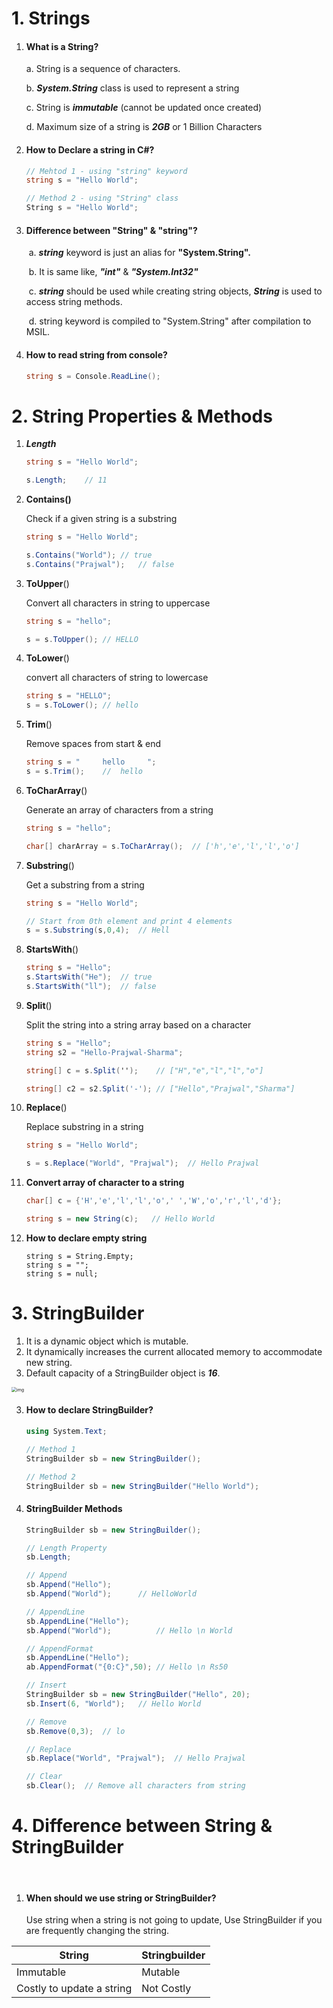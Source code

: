 # 1. Strings



1. #### What is a String?

   a. String is a sequence of characters.

   b. ***System.String*** class is used to represent a string

   c. String is ***immutable*** (cannot be updated once created)

   d. Maximum size of a string is ***2GB*** or 1 Billion Characters



2. #### How to Declare a string in C#?

   ```c#
   // Mehtod 1 - using "string" keyword
   string s = "Hello World";
   
   // Method 2 - using "String" class
   String s = "Hello World";
   ```

   

3. #### Difference between "String" & "string"?

   ​	a. ***string*** keyword is just an alias for **"System.String".**

   ​	b. It is same like, ***"int"*** & ***"System.Int32"***

   ​	c. ***string*** should be used while creating string objects, ***String*** is used to access string methods.

   ​	d. string keyword is compiled to "System.String" after compilation to MSIL.



4. #### How to read string from console?

   ```c#
   string s = Console.ReadLine();
   ```





# 2. String Properties & Methods



1. ***Length***

   ```c#
   string s = "Hello World";
   
   s.Length;	// 11
   ```



2. **Contains()**

   Check if a given string is a substring

   ```c#
   string s = "Hello World";
   
   s.Contains("World");	// true
   s.Contains("Prajwal");	// false
   ```

   
   
3. **ToUpper**()

   Convert all characters in string to uppercase

   ```c#
   string s = "hello";
   
   s = s.ToUpper();	// HELLO
   ```

   

4. **ToLower**()

   convert all characters of string to lowercase

   ```c#
   string s = "HELLO";
   s = s.ToLower();	// hello
   ```



5. **Trim**()

   Remove spaces from start & end

   ```c#
   string s = "     hello     ";
   s = s.Trim();	//	hello
   ```

   

6. **ToCharArray**()

   Generate an array of characters from a string

   ```c#
   string s = "hello";
   
   char[] charArray = s.ToCharArray();	// ['h','e','l','l','o']
   ```

   

7. **Substring**()

   Get a substring from a string

   ```c#
   string s = "Hello World";
   
   // Start from 0th element and print 4 elements
   s = s.Substring(s,0,4); 	// Hell
   ```

   

8. **StartsWith**()

   ```c#
   string s = "Hello";
   s.StartsWith("He");	// true
   s.StartsWith("ll");	// false
   ```



9. **Split**()

   Split the string into a string array based on a character

   ```c#
   string s = "Hello";
   string s2 = "Hello-Prajwal-Sharma";
   
   string[] c = s.Split('');	// ["H","e","l","l","o"]
   
   string[] c2 = s2.Split('-');	// ["Hello","Prajwal","Sharma"]
   ```



10. **Replace**()

    Replace substring in a string

    ```c#
    string s = "Hello World";
    
    s = s.Replace("World", "Prajwal");	// Hello Prajwal
    ```



11. **Convert array of character to a string**

    ```c#
    char[] c = {'H','e','l','l','o',' ','W','o','r','l','d'};
    
    string s = new String(c);	// Hello World
    ```

    

12. **How to declare empty string**

    ```
    string s = String.Empty;
    string s = "";
    string s = null;
    ```

    



# 3. StringBuilder



1. It is a dynamic object which is mutable.
2. It dynamically increases the current allocated memory to accommodate new string.
3. Default capacity of a StringBuilder object is ***16***.

<img src="https://media.geeksforgeeks.org/wp-content/uploads/20190310161026/Presentation12.jpg" alt="img" style="zoom:50%;" />

3. #### How to declare StringBuilder?

   ```c#
   using System.Text;
   
   // Method 1
   StringBuilder sb = new StringBuilder();
   
   // Method 2
   StringBuilder sb = new StringBuilder("Hello World");
   ```

   

4. #### StringBuilder Methods

   ```c#
   StringBuilder sb = new StringBuilder();
   
   // Length Property
   sb.Length;
   
   // Append
   sb.Append("Hello");
   sb.Append("World");		// HelloWorld
   
   // AppendLine
   sb.AppendLine("Hello");
   sb.Append("World");			// Hello \n World
   
   // AppendFormat
   sb.AppendLine("Hello");
   ab.AppendFormat("{0:C}",50);	// Hello \n Rs50
   
   // Insert
   StringBuilder sb = new StringBuilder("Hello", 20);
   sb.Insert(6, "World");	// Hello World
   
   // Remove
   sb.Remove(0,3);	// lo
   
   // Replace
   sb.Replace("World", "Prajwal");	// Hello Prajwal
   
   // Clear
   sb.Clear();	// Remove all characters from string
   ```





# 4. Difference between String & StringBuilder

​	

1. #### When should we use string or StringBuilder?

   Use string when a string is not going to update, Use StringBuilder if you are frequently changing the string.

| String                    | Stringbuilder |
| ------------------------- | ------------- |
| Immutable                 | Mutable       |
| Costly to update a string | Not Costly    |

